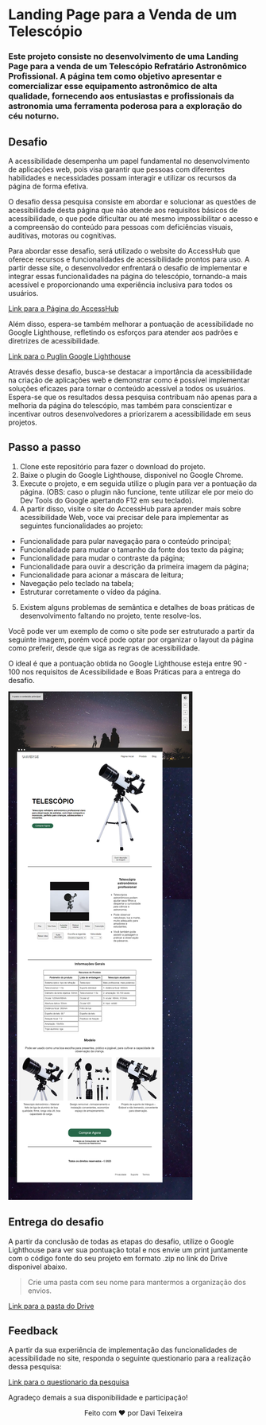 # Landing Page para a Venda de um Telescópio

### Este projeto consiste no desenvolvimento de uma Landing Page para a venda de um Telescópio Refratário Astronômico Profissional. A página tem como objetivo apresentar e comercializar esse equipamento astronômico de alta qualidade, fornecendo aos entusiastas e profissionais da astronomia uma ferramenta poderosa para a exploração do céu noturno.

## Desafio

A acessibilidade desempenha um papel fundamental no desenvolvimento de aplicações web, pois visa garantir que pessoas com diferentes habilidades e necessidades possam interagir e utilizar os recursos da página de forma efetiva.

O desafio dessa pesquisa consiste em abordar e solucionar as questões de acessibilidade desta página que não atende aos requisitos básicos de acessibilidade, o que pode dificultar ou até mesmo impossibilitar o acesso e a compreensão do conteúdo para pessoas com deficiências visuais, auditivas, motoras ou cognitivas.

Para abordar esse desafio, será utilizado o website do AccessHub que oferece recursos e funcionalidades de acessibilidade prontos para uso. A partir desse site, o desenvolvedor enfrentará o desafio de implementar e integrar essas funcionalidades na página do telescópio, tornando-a mais acessível e proporcionando uma experiência inclusiva para todos os usuários.

<a href="https://accesshub.vercel.app/">Link para a Página do AccessHub</a>

Além disso, espera-se também melhorar a pontuação de acessibilidade no Google Lighthouse, refletindo os esforços para atender aos padrões e diretrizes de acessibilidade.

<a href="https://chrome.google.com/webstore/detail/lighthouse/blipmdconlkpinefehnmjammfjpmpbjk?hl=pt-BR">Link para o Puglin Google Lighthouse</a>

Através desse desafio, busca-se destacar a importância da acessibilidade na criação de aplicações web e demonstrar como é possível implementar soluções eficazes para tornar o conteúdo acessível a todos os usuários. Espera-se que os resultados dessa pesquisa contribuam não apenas para a melhoria da página do telescópio, mas também para conscientizar e incentivar outros desenvolvedores a priorizarem a acessibilidade em seus projetos.

## Passo a passo

1. Clone este repositório para fazer o download do projeto.
2. Baixe o plugin do Google Lighthouse, disponivel no Google Chrome.
3. Execute o projeto, e em seguida utilize o plugin para ver a pontuação da página. (OBS: caso o plugin não funcione, tente utilizar ele por meio do Dev Tools do Google apertando F12 em seu teclado).
4. A partir disso, visite o site do AccessHub para aprender mais sobre acessibilidade Web, voce vai precisar dele para implementar as seguintes funcionalidades ao projeto:

- Funcionalidade para pular navegação para o conteúdo principal;
- Funcionalidade para mudar o tamanho da fonte dos texto da página;
- Funcionalidade para mudar o contraste da página;
- Funcionalidade para ouvir a descrição da primeira imagem da página;
- Funcionalidade para acionar a máscara de leitura;
- Navegação pelo teclado na tabela;
- Estruturar corretamente o vídeo da página.

5. Existem alguns problemas de semântica e detalhes de boas práticas de desenvolvimento faltando no projeto, tente resolve-los.

Você pode ver um exemplo de como o site pode ser estruturado a partir da seguinte imagem, porém você pode optar por organizar o layout da página como preferir, desde que siga as regras de acessibilidade.

O ideal é que a pontuação obtida no Google Lighthouse esteja entre 90 - 100 nos requisitos de Acessibilidade e Boas Práticas para a entrega do desafio.

<img src="/img/site-com-funcionalidades-acessibilidade.png" />

## Entrega do desafio

A partir da conclusão de todas as etapas do desafio, utilize o Google Lighthouse para ver sua pontuação total e nos envie um print juntamente com o código fonte do seu projeto em formato .zip no link do Drive disponivel abaixo.

> Crie uma pasta com seu nome para mantermos a organização dos envios.

<a href="#">Link para a pasta do Drive</a>

## Feedback

A partir da sua experiência de implementação das funcionalidades de acessibilidade no site, responda o seguinte questionario para a realização dessa pesquisa:

<a href="#">Link para o questionario da pesquisa</a>

Agradeço demais a sua disponibilidade e participação! 

<div align="center">
Feito com ❤️ por Davi Teixeira
</div>

